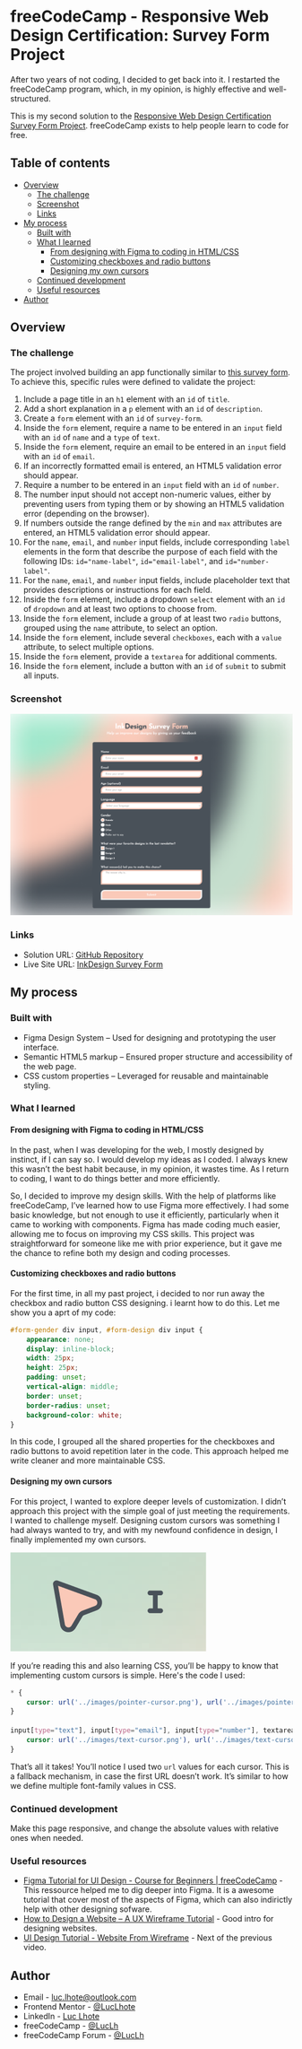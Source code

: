 # freeCodeCamp - Responsive Web Design Certification: Survey Form Project

After two years of not coding, I decided to get back into it. I restarted the freeCodeCamp program, which, in my opinion, is highly effective and well-structured.

 This is my second solution to the [Responsive Web Design Certification Survey Form Project](https://www.freecodecamp.org/learn/2022/responsive-web-design/build-a-survey-form-project/build-a-survey-form). freeCodeCamp exists to help people learn to code for free.

## Table of contents

- [Overview](#overview)
  - [The challenge](#the-challenge)
  - [Screenshot](#screenshot)
  - [Links](#links)
- [My process](#my-process)
  - [Built with](#built-with)
  - [What I learned](#what-i-learned)
    - [From designing with Figma to coding in HTML/CSS](#from-designing-with-figma-to-coding-in-htmlcss)
    - [Customizing checkboxes and radio buttons](#customizing-checkboxes-and-radio-buttons)
    - [Designing my own cursors](#designing-my-own-cursors)
  - [Continued development](#continued-development)
  - [Useful resources](#useful-resources)
- [Author](#author)

## Overview

### The challenge

The project involved building an app functionally similar to [this survey form](https://survey-form.freecodecamp.rocks). To achieve this, specific rules were defined to validate the project:

1. Include a page title in an ```h1``` element with an ```id``` of ```title```.
2. Add a short explanation in a ```p``` element with an ```id``` of ```description```.
3. Create a ```form``` element with an ```id``` of ```survey-form```.
4. Inside the ```form``` element, require a name to be entered in an ```input``` field with an ```id``` of ```name``` and a ```type``` of ```text```.
5. Inside the ```form``` element, require an email to be entered in an ```input``` field with an ```id``` of ```email```.
6. If an incorrectly formatted email is entered, an HTML5 validation error should appear.
7. Require a number to be entered in an ```input``` field with an ```id``` of ```number```.
8. The number input should not accept non-numeric values, either by preventing users from typing them or by showing an HTML5 validation error (depending on the browser).
9. If numbers outside the range defined by the ```min``` and ```max``` attributes are entered, an HTML5 validation error should appear.
10. For the ```name```, ```email```, and ```number``` input fields, include corresponding ```label``` elements in the form that describe the purpose of each field with the following IDs: ```id="name-label"```, ```id="email-label"```, and ```id="number-label"```.
11. For the ```name```, ```email```, and ```number``` input fields, include placeholder text that provides descriptions or instructions for each field.
12. Inside the ```form``` element, include a dropdown ```select``` element with an ```id``` of ```dropdown``` and at least two options to choose from.
13. Inside the ```form``` element, include a group of at least two ```radio``` buttons, grouped using the ```name``` attribute, to select an option.
14. Inside the ```form``` element, include several ```checkboxes```, each with a ```value``` attribute, to select multiple options.
15. Inside the ```form``` element, provide a ```textarea``` for additional comments.
16. Inside the ```form``` element, include a button with an ```id``` of ```submit``` to submit all inputs.

### Screenshot

![](./images/design/desktop-page.png)

### Links

- Solution URL: [GitHub Repository](https://github.com/LucLhote/InkDesign-Survey-Form)
- Live Site URL: [InkDesign Survey Form](https://luclhote.github.io/InkDesign-Survey-Form/)

## My process

### Built with

- Figma Design System – Used for designing and prototyping the user interface.
- Semantic HTML5 markup – Ensured proper structure and accessibility of the web page.
- CSS custom properties – Leveraged for reusable and maintainable styling.

### What I learned

#### From designing with Figma to coding in HTML/CSS

In the past, when I was developing for the web, I mostly designed by instinct, if I can say so. I would develop my ideas as I coded. I always knew this wasn’t the best habit because, in my opinion, it wastes time. As I return to coding, I want to do things better and more efficiently.

So, I decided to improve my design skills. With the help of platforms like freeCodeCamp, I’ve learned how to use Figma more effectively. I had some basic knowledge, but not enough to use it efficiently, particularly when it came to working with components. Figma has made coding much easier, allowing me to focus on improving my CSS skills. This project was straightforward for someone like me with prior experience, but it gave me the chance to refine both my design and coding processes.

#### Customizing checkboxes and radio buttons

For the first time, in all my past project, i decided to nor run away the checkbox and radio button CSS designing. i learnt how to do this. Let me show you a aprt of my code:

```css
#form-gender div input, #form-design div input {
    appearance: none;
    display: inline-block;
    width: 25px;
    height: 25px;
    padding: unset;
    vertical-align: middle;
    border: unset;
    border-radius: unset;
    background-color: white;
}
```

In this code, I grouped all the shared properties for the checkboxes and radio buttons to avoid repetition later in the code. This approach helped me write cleaner and more maintainable CSS.

#### Designing my own cursors

For this project, I wanted to explore deeper levels of customization. I didn’t approach this project with the simple goal of just meeting the requirements. I wanted to challenge myself. Designing custom cursors was something I had always wanted to try, and with my newfound confidence in design, I finally implemented my own cursors.

![](./images/design/cursors-showcase.png)

If you’re reading this and also learning CSS, you’ll be happy to know that implementing custom cursors is simple. Here's the code I used:

```css
* {
    cursor: url('../images/pointer-cursor.png'), url('../images/pointer-cursor.svg'), auto;
}

input[type="text"], input[type="email"], input[type="number"], textarea {
    cursor: url('../images/text-cursor.png'), url('../images/text-cursor.svg'), auto;
}
```

That’s all it takes! You’ll notice I used two ```url``` values for each cursor. This is a fallback mechanism, in case the first URL doesn’t work. It’s similar to how we define multiple font-family values in CSS.

### Continued development

Make this page responsive, and change the absolute values with relative ones when needed.

### Useful resources

- [Figma Tutorial for UI Design - Course for Beginners | freeCodeCamp](https://www.youtube.com/watch?v=jwCmIBJ8Jtc) - This ressource helped me to dig deeper into Figma. It is a awesome tutorial that cover most of the aspects of Figma, which can also indirictly help with other designing sofware.
- [How to Design a Website – A UX Wireframe Tutorial](https://www.youtube.com/watch?v=pN92rnO_n5U) - Good intro for designing websites.
- [UI Design Tutorial - Website From Wireframe](https://www.youtube.com/watch?v=_P3CrgFlXhg) - Next of the previous video.

## Author

- Email - [luc.lhote@outlook.com](luc.lhote@outlook.com)
- Frontend Mentor - [@LucLhote](https://www.frontendmentor.io/profile/LucLhote)
- LinkedIn - [Luc Lhote](https://www.linkedin.com/in/luclhote/)
- freeCodeCamp - [@LucLh](https://www.freecodecamp.org/LucLh)
- freeCodeCamp Forum - [@LucLh](https://forum.freecodecamp.org/u/luclh/summary)
